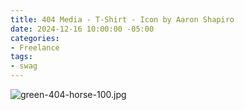 ```yaml
---
title: 404 Media - T-Shirt - Icon by Aaron Shapiro
date: 2024-12-16 10:00:00 -05:00
categories:
- Freelance
tags:
- swag
---
```


![green-404-horse-100.jpg](/uploads/green-404-horse-100.jpg)